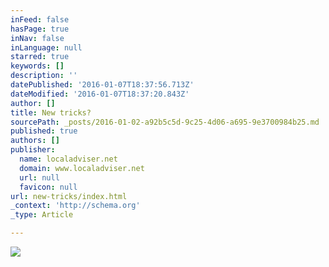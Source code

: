 ```yaml
---
inFeed: false
hasPage: true
inNav: false
inLanguage: null
starred: true
keywords: []
description: ''
datePublished: '2016-01-07T18:37:56.713Z'
dateModified: '2016-01-07T18:37:20.843Z'
author: []
title: New tricks?
sourcePath: _posts/2016-01-02-a92b5c5d-9c25-4d06-a695-9e3700984b25.md
published: true
authors: []
publisher:
  name: localadviser.net
  domain: www.localadviser.net
  url: null
  favicon: null
url: new-tricks/index.html
_context: 'http://schema.org'
_type: Article

---
```

![](https://the-grid-user-content.s3-us-west-2.amazonaws.com/3a3f40bf-d2e9-49fe-8309-c34644e8fa6b.jpg)